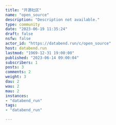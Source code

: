 ```yaml
---
title: "开源社区" 
name: "open_source"
description: "Description not available."
type: community
date: "2023-06-19 11:35:24"
draft: false
nsfw: false
actor_id: "https://databend.run/c/open_source"
host: databend.run
lastmod: "1969-12-31 19:00:00"
published: "2023-06-14 09:00:04"
subscribers: 1
posts: 3
comments: 2
weight: 3
dau: 2
wau: 2
mau: 2
instances:
- "databend_run"
tags: 
- "databend_run"

---
```

